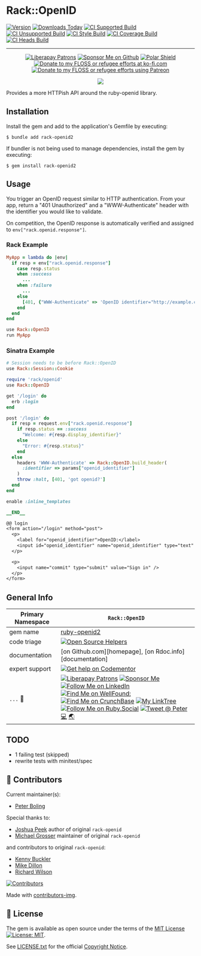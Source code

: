 # Rack::OpenID

<div id="badges">

[![Version](https://img.shields.io/gem/v/rack-openid2.svg)](https://rubygems.org/gems/rack-openid2)
[![Downloads Today](https://img.shields.io/gem/rd/rack-openid2.svg)](https://github.com/oauth-xx/rack-openid2)
[![CI Supported Build][🚎s-wfi]][🚎s-wf]
[![CI Unsupported Build][🚎us-wfi]][🚎us-wf]
[![CI Style Build][🚎st-wfi]][🚎st-wf]
[![CI Coverage Build][🚎cov-wfi]][🚎cov-wf]
[![CI Heads Build][🚎hd-wfi]][🚎hd-wf]

[🚎s-wf]: https://github.com/oauth-xx/rack-openid2/actions/workflows/supported.yml
[🚎s-wfi]: https://github.com/oauth-xx/rack-openid2/actions/workflows/supported.yml/badge.svg
[🚎us-wf]: https://github.com/oauth-xx/rack-openid2/actions/workflows/unsupported.yml
[🚎us-wfi]: https://github.com/oauth-xx/rack-openid2/actions/workflows/unsupported.yml/badge.svg
[🚎st-wf]: https://github.com/oauth-xx/rack-openid2/actions/workflows/style.yml
[🚎st-wfi]: https://github.com/oauth-xx/rack-openid2/actions/workflows/style.yml/badge.svg
[🚎cov-wf]: https://github.com/oauth-xx/rack-openid2/actions/workflows/coverage.yml
[🚎cov-wfi]: https://github.com/oauth-xx/rack-openid2/actions/workflows/coverage.yml/badge.svg
[🚎hd-wf]: https://github.com/oauth-xx/rack-openid2/actions/workflows/heads.yml
[🚎hd-wfi]: https://github.com/oauth-xx/rack-openid2/actions/workflows/heads.yml/badge.svg

-----

<div align="center">

[![Liberapay Patrons][⛳liberapay-img]][⛳liberapay]
[![Sponsor Me on Github][🖇sponsor-img]][🖇sponsor]
[![Polar Shield][🖇polar-img]][🖇polar]
[![Donate to my FLOSS or refugee efforts at ko-fi.com][🖇kofi-img]][🖇kofi]
[![Donate to my FLOSS or refugee efforts using Patreon][🖇patreon-img]][🖇patreon]

[⛳liberapay-img]: https://img.shields.io/liberapay/patrons/pboling.svg?logo=liberapay
[⛳liberapay]: https://liberapay.com/pboling/donate
[🖇sponsor-img]: https://img.shields.io/badge/Sponsor_Me!-pboling.svg?style=social&logo=github
[🖇sponsor]: https://github.com/sponsors/pboling
[🖇polar-img]: https://polar.sh/embed/seeks-funding-shield.svg?org=pboling
[🖇polar]: https://polar.sh/pboling
[🖇kofi-img]: https://img.shields.io/badge/buy%20me%20coffee-donate-yellow.svg
[🖇kofi]: https://ko-fi.com/O5O86SNP4
[🖇patreon-img]: https://img.shields.io/badge/patreon-donate-yellow.svg
[🖇patreon]: https://patreon.com/galtzo

<span class="badge-buymealatte">
<a href="https://www.buymeacoffee.com/pboling"><img src="https://img.buymeacoffee.com/button-api/?text=Buy me a latte&emoji=&slug=pboling&button_colour=FFDD00&font_colour=000000&font_family=Cookie&outline_colour=000000&coffee_colour=ffffff" /></a>
</span>

</div>
</div>

Provides a more HTTPish API around the ruby-openid library.

## Installation

Install the gem and add to the application's Gemfile by executing:

    $ bundle add rack-openid2

If bundler is not being used to manage dependencies, install the gem by executing:

    $ gem install rack-openid2

## Usage

You trigger an OpenID request similar to HTTP authentication. From your app, return a "401 Unauthorized" and a "WWW-Authenticate" header with the identifier you would like to validate.

On competition, the OpenID response is automatically verified and assigned to `env["rack.openid.response"]`.

### Rack Example

```Ruby
MyApp = lambda do |env|
  if resp = env["rack.openid.response"]
    case resp.status
    when :success
      ...
    when :failure
      ...
    else
      [401, {"WWW-Authenticate" => 'OpenID identifier="http://example.com/"'}, []]
    end
  end
end

use Rack::OpenID
run MyApp
```

### Sinatra Example

```Ruby
# Session needs to be before Rack::OpenID
use Rack::Session::Cookie

require 'rack/openid'
use Rack::OpenID

get '/login' do
  erb :login
end

post '/login' do
  if resp = request.env["rack.openid.response"]
    if resp.status == :success
      "Welcome: #{resp.display_identifier}"
    else
      "Error: #{resp.status}"
    end
  else
    headers 'WWW-Authenticate' => Rack::OpenID.build_header(
      :identifier => params["openid_identifier"]
    )
    throw :halt, [401, 'got openid?']
  end
end

enable :inline_templates

__END__

@@ login
<form action="/login" method="post">
  <p>
    <label for="openid_identifier">OpenID:</label>
    <input id="openid_identifier" name="openid_identifier" type="text" />
  </p>

  <p>
    <input name="commit" type="submit" value="Sign in" />
  </p>
</form>
```

## General Info

| Primary Namespace | `Rack::OpenID`                                                                                                                                                                                                                                                                                                                                                                                                                                        |
|-------------------|-------------------------------------------------------------------------------------------------------------------------------------------------------------------------------------------------------------------------------------------------------------------------------------------------------------------------------------------------------------------------------------------------------------------------------------------------------|
| gem name          | [ruby-openid2](https://rubygems.org/gems/rack-openid2)                                                                                                                                                                                                                                                                                                                                                                                                |
| code triage       | [![Open Source Helpers](https://www.codetriage.com/oauth-xx/rack-openid2/badges/users.svg)](https://www.codetriage.com/oauth-xx/rack-openid2)                                                                                                                                                                                                                                                                                                         |
| documentation     | [on Github.com][homepage],  [on Rdoc.info][documentation]                                                                                                                                                                                                                                                                                                                                                                                             |
| expert support    | [![Get help on Codementor](https://cdn.codementor.io/badges/get_help_github.svg)](https://www.codementor.io/peterboling?utm_source=github&utm_medium=button&utm_term=peterboling&utm_campaign=github)                                                                                                                                                                                                                                                 |
| `...` 💖          | [![Liberapay Patrons][⛳liberapay-img]][⛳liberapay] [![Sponsor Me][🖇sponsor-img]][🖇sponsor] [![Follow Me on LinkedIn][🖇linkedin-img]][🖇linkedin] [![Find Me on WellFound:][✌️wellfound-img]][✌️wellfound] [![Find Me on CrunchBase][💲crunchbase-img]][💲crunchbase] [![My LinkTree][🌳linktree-img]][🌳linktree] [![Follow Me on Ruby.Social][🐘ruby-mast-img]][🐘ruby-mast] [![Tweet @ Peter][🐦tweet-img]][🐦tweet] [💻][coderme] [🌏][aboutme] |

<!-- 7️⃣ spread 💖 -->
[🐦tweet-img]: https://img.shields.io/twitter/follow/galtzo.svg?style=social&label=Follow%20%40galtzo
[🐦tweet]: http://twitter.com/galtzo
[🚎blog]: http://www.railsbling.com/tags/rack-openid2/
[🚎blog-img]: https://img.shields.io/badge/blog-railsbling-brightgreen.svg?style=flat
[🖇linkedin]: http://www.linkedin.com/in/peterboling
[🖇linkedin-img]: https://img.shields.io/badge/PeterBoling-blue?style=plastic&logo=linkedin
[✌️wellfound]: https://angel.co/u/peter-boling
[✌️wellfound-img]: https://img.shields.io/badge/peter--boling-orange?style=plastic&logo=wellfound
[💲crunchbase]: https://www.crunchbase.com/person/peter-boling
[💲crunchbase-img]: https://img.shields.io/badge/peter--boling-purple?style=plastic&logo=crunchbase
[🐘ruby-mast]: https://ruby.social/@galtzo
[🐘ruby-mast-img]: https://img.shields.io/mastodon/follow/109447111526622197?domain=https%3A%2F%2Fruby.social&style=plastic&logo=mastodon&label=Ruby%20%40galtzo
[🌳linktree]: https://linktr.ee/galtzo
[🌳linktree-img]: https://img.shields.io/badge/galtzo-purple?style=plastic&logo=linktree

<!-- Maintainer Contact Links -->
[aboutme]: https://about.me/peter.boling
[coderme]: https://coderwall.com/Peter%20Boling

## TODO

- 1 failing test (skipped)
- rewrite tests with minitest/spec

## 🌈 Contributors

Current maintainer(s):

- [Peter Boling](https://github.com/pboling)

Special thanks to:
- [Joshua Peek](https://github.com/josh) author of original `rack-openid`
- [Michael Grosser](http://grosser.it) maintainer of original `rack-openid`

and contributors to original `rack-openid`:
- [Kenny Buckler](https://github.com/kbuckler)
- [Mike Dillon](https://github.com/md5)
- [Richard Wilson](https://github.com/Senjai)

[![Contributors][🖐contributors-img]][🖐contributors]

Made with [contributors-img][🖐contrib-rocks].

[🖐contrib-rocks]: https://contrib.rocks
[🖐contributors]: https://github.com/oauth-xx/rack-openid2/graphs/contributors
[🖐contributors-img]: https://contrib.rocks/image?repo=oauth-xx/rack-openid2

## 📄 License

The gem is available as open source under the terms of
the [MIT License][📄license] [![License: MIT][📄license-img]][📄license-ref].

See [LICENSE.txt][📄license] for the official [Copyright Notice][📄copyright-notice-explainer].

[comment]: <> ( 📄 LEGAL LINKS )

[📄copyright-notice-explainer]: https://opensource.stackexchange.com/questions/5778/why-do-licenses-such-as-the-mit-license-specify-a-single-year
[📄license]: LICENSE.txt
[📄license-ref]: https://opensource.org/licenses/MIT
[📄license-img]: https://img.shields.io/badge/License-MIT-green.svg
